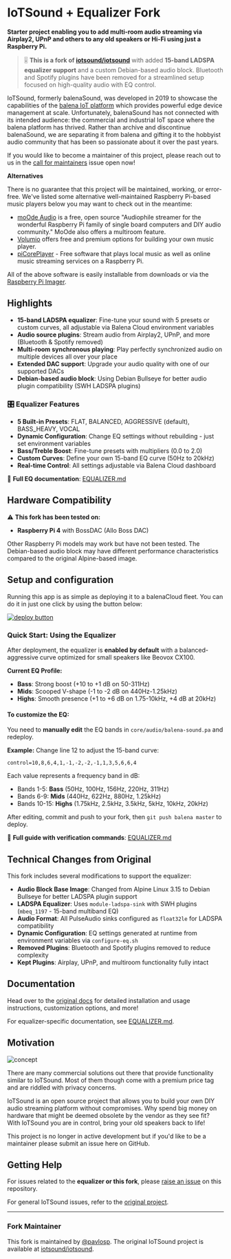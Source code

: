 # IoTSound + Equalizer Fork

**Starter project enabling you to add multi-room audio streaming via Airplay2, UPnP and others to any old speakers or Hi-Fi using just a Raspberry Pi.**

> 🎚️ **This is a fork of [iotsound/iotsound](https://github.com/iotsound/iotsound)** with added **15-band LADSPA equalizer support** and a custom Debian-based audio block. Bluetooth and Spotify plugins have been removed for a streamlined setup focused on high-quality audio with EQ control.

IoTSound, formerly balenaSound, was developed in 2019 to showcase the capabilities of the [balena IoT platform](https://www.balena.io/) which provides powerful edge device management at scale. Unfortunately, balenaSound has not connected with its intended audience: the commercial and industrial IoT space where the balena platform has thrived. Rather than archive and discontinue balenaSound, we are separating it from balena and gifting it to the hobbyist audio community that has been so passionate about it over the past years. 

If you would like to become a maintainer of this project, please reach out to us in the [call for maintainers](https://github.com/iotsound/iotsound/issues/689) issue open now!

**Alternatives**

There is no guarantee that this project will be maintained, working, or error-free. We've listed some alternative well-maintained Raspberry Pi-based music players below you may want to check out in the meantime:
 
- [moOde Audio](https://moodeaudio.org/) is a free, open source "Audiophile streamer for the wonderful Raspberry Pi family of single board computers and DIY audio community." MoOde also offers a multiroom feature.
- [Volumio](https://volumio.com/) offers free and premium options for building your own music player.
- [piCorePlayer](https://www.picoreplayer.org/) - Free software that plays local music as well as online music streaming services on a Raspberry Pi.

All of the above software is easily installable from downloads or via the [Raspberry Pi Imager](https://www.raspberrypi.com/software/).

## Highlights

- **15-band LADSPA equalizer**: Fine-tune your sound with 5 presets or custom curves, all adjustable via Balena Cloud environment variables
- **Audio source plugins**: Stream audio from Airplay2, UPnP, and more (Bluetooth & Spotify removed)
- **Multi-room synchronous playing**: Play perfectly synchronized audio on multiple devices all over your place
- **Extended DAC support**: Upgrade your audio quality with one of our supported DACs
- **Debian-based audio block**: Using Debian Bullseye for better audio plugin compatibility (SWH LADSPA plugins)

### 🎛️ Equalizer Features

- **5 Built-in Presets**: FLAT, BALANCED, AGGRESSIVE (default), BASS_HEAVY, VOCAL
- **Dynamic Configuration**: Change EQ settings without rebuilding - just set environment variables
- **Bass/Treble Boost**: Fine-tune presets with multipliers (0.0 to 2.0)
- **Custom Curves**: Define your own 15-band EQ curve (50Hz to 20kHz)
- **Real-time Control**: All settings adjustable via Balena Cloud dashboard

📖 **Full EQ documentation**: [EQUALIZER.md](EQUALIZER.md)

## Hardware Compatibility

⚠️ **This fork has been tested on:**
- **Raspberry Pi 4** with BossDAC (Allo Boss DAC)

Other Raspberry Pi models may work but have not been tested. The Debian-based audio block may have different performance characteristics compared to the original Alpine-based image.

## Setup and configuration

Running this app is as simple as deploying it to a balenaCloud fleet. You can do it in just one click by using the button below:

[![deploy button](https://balena.io/deploy.svg)](https://dashboard.balena-cloud.com/deploy?repoUrl=https://github.com/pavlosp/iotsound&defaultDeviceType=raspberry-pi)

### Quick Start: Using the Equalizer

After deployment, the equalizer is **enabled by default** with a balanced-aggressive curve optimized for small speakers like Beovox CX100.

**Current EQ Profile:**
- **Bass**: Strong boost (+10 to +1 dB on 50-311Hz)
- **Mids**: Scooped V-shape (-1 to -2 dB on 440Hz-1.25kHz)
- **Highs**: Smooth presence (+1 to +6 dB on 1.75-10kHz, +4 dB at 20kHz)

#### To customize the EQ:

You need to **manually edit** the EQ bands in `core/audio/balena-sound.pa` and redeploy.

**Example:** Change line 12 to adjust the 15-band curve:
```
control=10,8,6,4,1,-1,-2,-2,-1,1,3,5,6,6,4
```

Each value represents a frequency band in dB:
- Bands 1-5: **Bass** (50Hz, 100Hz, 156Hz, 220Hz, 311Hz)
- Bands 6-9: **Mids** (440Hz, 622Hz, 880Hz, 1.25kHz)
- Bands 10-15: **Highs** (1.75kHz, 2.5kHz, 3.5kHz, 5kHz, 10kHz, 20kHz)

After editing, commit and push to your fork, then `git push balena master` to deploy.

📖 **Full guide with verification commands**: [EQUALIZER.md](EQUALIZER.md)

## Technical Changes from Original

This fork includes several modifications to support the equalizer:

- **Audio Block Base Image**: Changed from Alpine Linux 3.15 to Debian Bullseye for better LADSPA plugin support
- **LADSPA Equalizer**: Uses `module-ladspa-sink` with SWH plugins (`mbeq_1197` - 15-band multiband EQ)
- **Audio Format**: All PulseAudio sinks configured as `float32le` for LADSPA compatibility
- **Dynamic Configuration**: EQ settings generated at runtime from environment variables via `configure-eq.sh`
- **Removed Plugins**: Bluetooth and Spotify plugins removed to reduce complexity
- **Kept Plugins**: Airplay, UPnP, and multiroom functionality fully intact

## Documentation

Head over to the [original docs](https://iotsound.github.io/) for detailed installation and usage instructions, customization options, and more!

For equalizer-specific documentation, see [EQUALIZER.md](EQUALIZER.md).

## Motivation

![concept](https://raw.githubusercontent.com/iotsound/iotsound/master/docs/images/sound.png)

There are many commercial solutions out there that provide functionality similar to IoTSound. Most of them though come with a premium price tag and are riddled with privacy concerns.

IoTSound is an open source project that allows you to build your own DIY audio streaming platform without compromises. Why spend big money on hardware that might be deemed obsolete by the vendor as they see fit? With IoTSound you are in control, bring your old speakers back to life!

This project is no longer in active development but if you'd like to be a maintainer please submit an issue here on GitHub.

## Getting Help

For issues related to the **equalizer or this fork**, please [raise an issue](https://github.com/pavlosp/iotsound/issues/new) on this repository.

For general IoTSound issues, refer to the [original project](https://github.com/iotsound/iotsound).

---

### Fork Maintainer

This fork is maintained by [@pavlosp](https://github.com/pavlosp). The original IoTSound project is available at [iotsound/iotsound](https://github.com/iotsound/iotsound).
